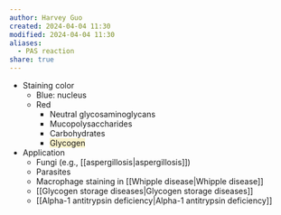 ```yaml
---
author: Harvey Guo
created: 2024-04-04 11:30
modified: 2024-04-04 11:30
aliases:
  - PAS reaction
share: true
---
```

- Staining color
	- Blue: nucleus
	- Red
		- Neutral glycosaminoglycans
		- Mucopolysaccharides
		- Carbohydrates
		- <span style="background:rgba(240, 200, 0, 0.2)">Glycogen</span>
- Application
	- Fungi (e.g., [[aspergillosis|aspergillosis]]) 
	- Parasites
	- Macrophage staining in [[Whipple disease|Whipple disease]] 
	- [[Glycogen storage diseases|Glycogen storage diseases]]
	- [[Alpha-1 antitrypsin deficiency|Alpha-1 antitrypsin deficiency]]